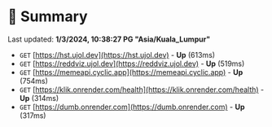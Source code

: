 # 📖 Summary
Last updated: **1/3/2024, 10:38:27 PG "Asia/Kuala_Lumpur"**

- `GET` [https://hst.ujol.dev](https://hst.ujol.dev) - **Up** (613ms)
- `GET` [https://reddviz.ujol.dev](https://reddviz.ujol.dev) - **Up** (519ms)
- `GET` [https://memeapi.cyclic.app](https://memeapi.cyclic.app) - **Up** (754ms)
- `GET` [https://klik.onrender.com/health](https://klik.onrender.com/health) - **Up** (314ms)
- `GET` [https://dumb.onrender.com](https://dumb.onrender.com) - **Up** (317ms)
